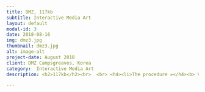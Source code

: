 ```yaml
---
title: DMZ, 117kb
subtitle: Interactive Media Art
layout: default
modal-id: 3
date: 2018-08-16
img: dmz3.jpg
thumbnail: dmz3.jpg
alt: image-alt
project-date: August 2018
client: DMZ Campsgreaves, Korea
category:  Interactive Media Art
description: <h2>117kb</h2><br>  <br> <h4><li>The procedure =</h4><b> Viewers come into the artworks play the game, finding mines. If the viewer steps on the mine, images pops up which implicate the separation of South and North Korea. </b></li><br> <br><p><iframe src="https://player.vimeo.com/video/292310671" width="720" height="480" frameborder="0" webkitallowfullscreen mozallowfullscreen allowfullscreen></iframe></iframe></p><p><h3>117KB</h3></p><p>It's playing Minesweeper 'game' in the land of where the most mines are loaded, The DMZ. The audience becomes the subject and participates in the minesweeper game by moving their body. Through direct intervention, participants experiences the DMZ at a psychologically close range. Despite the fact that 'games' are light medium, the semantic similarity of 'searching for mines in the DMZ' cause tension between spectators and the artwork. This work explores the severity of the DMZ's minefield by exploring the relationship between shallowness and in-dept, reality and imagination, and explores how people today are exposed to information.</p><p>When a viewer stands in front of the work, he or she will see their own reflection projected on the Minesweeper game. When the spectators look closely into the reflection, they will realize that images related to landmine appear alternately; a soldier whose legs are severed from stepping on landmine during the Korean War and landfield warning signs. However, these images are revealed only when the viewer willingly moves their body. If the viewer does not act, the surface of the Minesweeper game hides the truth. This is a reinterpretation of how information are shown, hidden, and read in the society we live in now. If an audience who is interacting with the artwork touches a mine embedded in it, a landmine explodes in the game. Light and noise similar to when a mine bursts are generated. The images of mines exploding suggest an inter-Korean relationship.</p><p>Minesweeper game takes up 117KB on a computer. In this era of where external hard disks have 1TB capacity, 117KB can be regarded as 'dust' within a computer.</p><p>As the 117kb capacity Minesweeper implies, the way people are exposed to information has significantly changed by the appearance of computers. People now have access to a wider and diverse range of information that covers the entire world. However, while there are content that focuses on interesting things to enjoy lightly, there are also information of a nation's identity and history. All information appears on the computer screen as 'a few pixels', but the depth of the truth is different the more you browse and look into it.</p><br>--------------------------------------------------------------------------------<br><b>Making Process</b><br>Programming imges to pop up if touches bomb. <br> --------------------------------------------------------------------------------<br>  <br>  <iframe src="https://player.vimeo.com/video/292310274" width="500" height="281" frameborder="0" webkitallowfullscreen mozallowfullscreen allowfullscreen></iframe> <br> ------------------------------------------------------------------------------------------------<br><b>Installation video</b> <br>------------------------------------------------------------------------------------------------<p> <iframe src="https://player.vimeo.com/video/292310671" width="720" height="480" frameborder="0" webkitallowfullscreen mozallowfullscreen allowfullscreen></iframe></p>   <p>컴퓨터에서 지뢰 찾기 게임이 차지하는 용량은 117kb이다. 1테라바이트 외장하드가 나오는 시대에서 117kb는 컴퓨터 전체 용량 중 '먼지' 정도다.</p><br> <p>지뢰 찾기 게임의 117kb 용량이 의미하는 것처럼 컴퓨터의 등장으로 동시대인이 정보를 접하는 방식은 확연히 달라졌다. 전 세계를 아우르는 보다 넓고 다양한 정보를 쉽고 빠르게 접한다. 그러나 정보 중에는 가볍게 흘려보낼 흥미 위주의 내용도 있으며 한 국가나 민족의 정체성과 역사가 담겨있는 경우도 있다. 모든 정보는 컴퓨터 화면에서 '몇 픽셀'로 표현되지만 찾아보고 들여다볼수록 드러나는 진실의 깊이는 다르다.</p><br> <p>관람객이 작품 앞에 서면, 지뢰 찾기 게임에 투사된 자신의 형상을 보게 된다. 그 형상 내부를 자세히 들여다보면 이미지들이 번갈아 나타남을 깨닫는다. 표면 안쪽에 나타나는 이미지들은 지뢰에 관련된 이미지로, 한국전쟁 중 지뢰를 밟아 다리가 절단된 군인, 지뢰접근금지 표시판 등의 이미지가 번갈아 나타난다. 그러나 이 이미지들은 관람객이 능동적으로 몸을 움직일 때만 드러난다. 관람객이 행동하지 않으면 지뢰 찾기 게임 표면이 진실을 잠식한다. 이는 동시대에서 수많은 정보가 보여지고, 가려지고, 해석되는 행위의 재해석이다.</p><br> <p>작품에 참여하다가 관람객이 작품에 내장된 지뢰를 건드리면 게임 속 지뢰가 터진다. 빛과 소음이 발생하는데, 그 소음은 지뢰가 터졌을 때 들리는 이명과 같다. 지뢰가 터지며 함께 등장하는 이미지들은 남북관계를 암시한다.</p><br> <p>전 세계에서 가장 많은 지뢰가 밀집된 땅, DMZ에서 지뢰 찾기 '게임'을 한다. 관람객은 행위의 주체가 되어 몸을 움직여 지뢰 찾기 게임에 참여한다. 인터랙션을 통한 직접적인 개입 과정을 통해 참여자는 심리적으로 가까운 거리에서 DMZ를 바라보게 된다. '게임'이라는 가벼운 매체임에도 'DMZ에서, 지뢰를 찾는다'라는 의미적 유사성에서 작품과 관람객 사이에는 긴장감이 발생한다. 본 작품은 가벼움과 무거움, 실재와 가상 사이의 관계를 오가며 DMZ 내 지뢰의 심각성을 표출하고 동시대 구성원이 정보를 접하는 방식을 탐구한다.</p>

---
```

